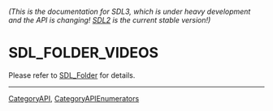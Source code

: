 ###### (This is the documentation for SDL3, which is under heavy development and the API is changing! [SDL2](https://wiki.libsdl.org/SDL2/) is the current stable version!)
# SDL_FOLDER_VIDEOS

Please refer to [SDL_Folder](SDL_Folder) for details.

----
[CategoryAPI](CategoryAPI), [CategoryAPIEnumerators](CategoryAPIEnumerators)

